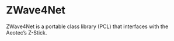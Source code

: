 # ZWave4Net
 ZWave4Net is a portable class library (PCL) that interfaces with the Aeotec’s Z-Stick. 
